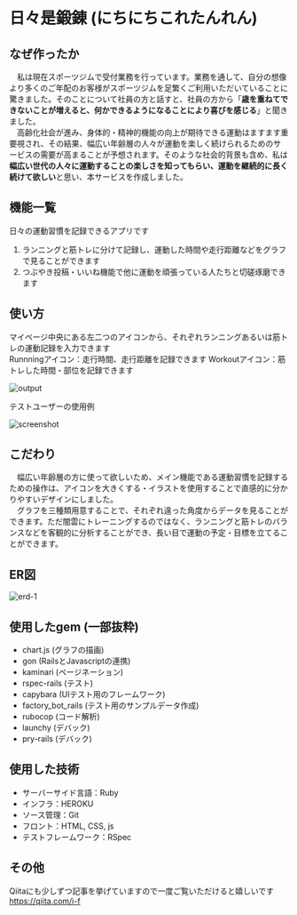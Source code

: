 # 日々是鍛錬 (にちにちこれたんれん)

## なぜ作ったか  
　私は現在スポーツジムで受付業務を行っています。業務を通して、自分の想像より多くのご年配のお客様がスポーツジムを足繁くご利用いただいていることに驚きました。そのことについて社員の方と話すと、社員の方から「**歳を重ねてできないことが増えると、何かできるようになることにより喜びを感じる**」と聞きました。  
　高齢化社会が進み、身体的・精神的機能の向上が期待できる運動はますます重要視され、その結果、幅広い年齢層の人々が運動を楽しく続けられるためのサービスの需要が高まることが予想されます。そのような社会的背景も含め、私は**幅広い世代の人々に運動することの楽しさを知ってもらい、運動を継続的に長く続けて欲しい**と思い、本サービスを作成しました。

## 機能一覧
日々の運動習慣を記録できるアプリです  
1. ランニングと筋トレに分けて記録し、運動した時間や走行距離などをグラフで見ることができます  
2. つぶやき投稿・いいね機能で他に運動を頑張っている人たちと切磋琢磨できます  



## 使い方

マイページ中央にある左二つのアイコンから、それぞれランニングあるいは筋トレの運動記録を入力できます  
Runnningアイコン：走行時間、走行距離を記録できます
Workoutアイコン：筋トレした時間・部位を記録できます

![output](https://user-images.githubusercontent.com/81734783/144445451-70356536-4b62-4fd3-9a46-c0da29cc527b.gif)  




テストユーザーの使用例  

![screenshot](https://user-images.githubusercontent.com/81734783/144441499-e1157da7-cc10-4243-8dff-85cab62dfe66.png)  



## こだわり
　幅広い年齢層の方に使って欲しいため、メイン機能である運動習慣を記録するための操作は、アイコンを大きくする・イラストを使用することで直感的に分かりやすいデザインにしました。  
　グラフを三種類用意することで、それぞれ違った角度からデータを見ることができます。ただ闇雲にトレーニングするのではなく、ランニングと筋トレのバランスなどを客観的に分析することができ、長い目で運動の予定・目標を立てることができます。

## ER図

![erd-1](https://user-images.githubusercontent.com/81734783/144443246-2675c53a-8474-4ce0-ba4d-7b08e5484404.png)


## 使用したgem (一部抜粋)
* chart.js (グラフの描画)
* gon (RailsとJavascriptの連携)
* kaminari (ページネーション)
* rspec-rails (テスト)
* capybara (UIテスト用のフレームワーク)
* factory_bot_rails (テスト用のサンプルデータ作成)
* rubocop (コード解析)
* launchy (デバック)
* pry-rails (デバック)  

  

## 使用した技術
* サーバーサイド言語：Ruby
* インフラ：HEROKU
* ソース管理：Git
* フロント：HTML, CSS, js
* テストフレームワーク：RSpec  

## その他
Qiitaにも少しずつ記事を挙げていますので一度ご覧いただけると嬉しいです  
https://qiita.com/i-f